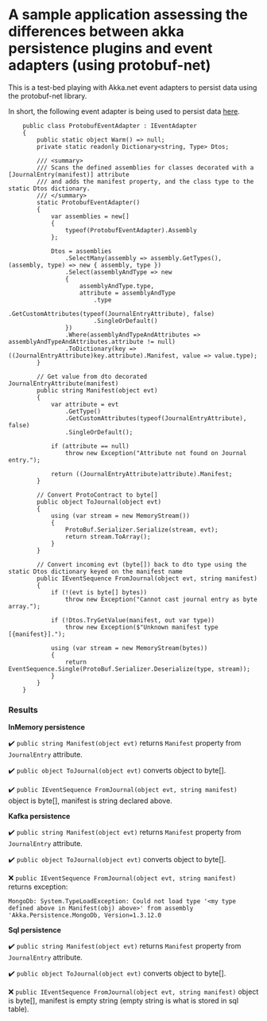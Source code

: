 # A sample application assessing the differences between akka persistence plugins and event adapters (using protobuf-net)

This is a test-bed playing with Akka.net event adapters to persist data using the protobuf-net library.

In short, the following event adapter is being used to persist data [here](Application/ProtobufEventAdapter.cs).

```
    public class ProtobufEventAdapter : IEventAdapter
    {
        public static object Warm() => null;
        private static readonly Dictionary<string, Type> Dtos;

        /// <summary>
        /// Scans the defined assemblies for classes decorated with a [JournalEntry(manifest)] attribute
        /// and adds the manifest property, and the class type to the static Dtos dictionary.
        /// </summary>
        static ProtobufEventAdapter()
        {
            var assemblies = new[]
            {
                typeof(ProtobufEventAdapter).Assembly
            };

            Dtos = assemblies
                .SelectMany(assembly => assembly.GetTypes(), (assembly, type) => new { assembly, type })
                .Select(assemblyAndType => new
                {
                    assemblyAndType.type,
                    attribute = assemblyAndType
                        .type
                        .GetCustomAttributes(typeof(JournalEntryAttribute), false)
                        .SingleOrDefault()
                })
                .Where(assemblyAndTypeAndAttributes => assemblyAndTypeAndAttributes.attribute != null)
                .ToDictionary(key => ((JournalEntryAttribute)key.attribute).Manifest, value => value.type);
        }

        // Get value from dto decorated JournalEntryAttribute(manifest)
        public string Manifest(object evt)
        {
            var attribute = evt
                .GetType()
                .GetCustomAttributes(typeof(JournalEntryAttribute), false)
                .SingleOrDefault();

            if (attribute == null)
                throw new Exception("Attribute not found on Journal entry.");

            return ((JournalEntryAttribute)attribute).Manifest;
        }

        // Convert ProtoContract to byte[]
        public object ToJournal(object evt)
        {
            using (var stream = new MemoryStream())
            {
                ProtoBuf.Serializer.Serialize(stream, evt);
                return stream.ToArray();
            }
        }

        // Convert incoming evt (byte[]) back to dto type using the static Dtos dictionary keyed on the manifest name 
        public IEventSequence FromJournal(object evt, string manifest)
        {
            if (!(evt is byte[] bytes))
                throw new Exception("Cannot cast journal entry as byte array.");

            if (!Dtos.TryGetValue(manifest, out var type))
                throw new Exception($"Unknown manifest type [{manifest}].");

            using (var stream = new MemoryStream(bytes))
            {
                return EventSequence.Single(ProtoBuf.Serializer.Deserialize(type, stream));
            }
        }
    }
``` 

### Results

**InMemory persistence**

✔️ `public string Manifest(object evt)` returns `Manifest` property from `JournalEntry` attribute.

✔️ `public object ToJournal(object evt)` converts object to byte[].

✔️ `public IEventSequence FromJournal(object evt, string manifest)` object is byte[], manifest is string declared above.

**Kafka persistence**

✔️ `public string Manifest(object evt)` returns `Manifest` property from `JournalEntry` attribute.

✔️ `public object ToJournal(object evt)` converts object to byte[].

❌ `public IEventSequence FromJournal(object evt, string manifest)` returns exception:

```
MongoDb: System.TypeLoadException: Could not load type '<my type defined above in Manifest(obj) above>' from assembly 'Akka.Persistence.MongoDb, Version=1.3.12.0
```

**Sql persistence**

✔️ `public string Manifest(object evt)` returns `Manifest` property from `JournalEntry` attribute.

✔️ `public object ToJournal(object evt)` converts object to byte[].

❌ `public IEventSequence FromJournal(object evt, string manifest)` object is byte[], manifest is empty string (empty string is what is stored in sql table).

